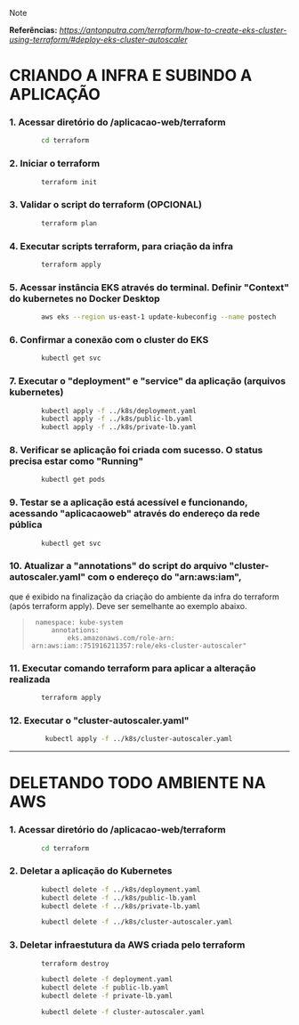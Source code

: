 > [!NOTE]
> **Referências:**
> _https://antonputra.com/terraform/how-to-create-eks-cluster-using-terraform/#deploy-eks-cluster-autoscaler_




# CRIANDO A INFRA E SUBINDO A APLICAÇÃO


### 1. Acessar diretório do /aplicacao-web/terraform

```bash
        cd terraform
```


### 2. Iniciar o terraform

```bash
        terraform init
```


### 3. Validar o script do terraform  (OPCIONAL)

```bash
        terraform plan
```


### 4. Executar scripts terraform, para criação da infra

```bash
        terraform apply
```


### 5. Acessar instância EKS através do terminal. Definir "Context" do kubernetes no Docker Desktop

```bash
        aws eks --region us-east-1 update-kubeconfig --name postech
```


### 6. Confirmar a conexão com o cluster do EKS

```bash
        kubectl get svc
```


### 7. Executar o "deployment" e "service" da aplicação (arquivos kubernetes)

```bash
        kubectl apply -f ../k8s/deployment.yaml
        kubectl apply -f ../k8s/public-lb.yaml
        kubectl apply -f ../k8s/private-lb.yaml
```



### 8. Verificar se aplicação foi criada com sucesso. O status precisa estar como "Running"

```bash
        kubectl get pods
```


### 9. Testar se a aplicação está acessível e funcionando, acessando "aplicacaoweb" através do endereço da rede pública

```bash
        kubectl get svc
```


### 10. Atualizar a "annotations" do script do arquivo "cluster-autoscaler.yaml" com o endereço do "arn:aws:iam", 
que é exibido na finalização da criação do ambiente da infra do terraform (após terraform apply).
Deve ser semelhante ao exemplo abaixo.

  >      namespace: kube-system
  >          annotations:
  >              eks.amazonaws.com/role-arn: arn:aws:iam::751916211357:role/eks-cluster-autoscaler"



### 11. Executar comando terraform para aplicar a alteração realizada

```bash
        terraform apply
```


### 12. Executar o "cluster-autoscaler.yaml"

```bash
         kubectl apply -f ../k8s/cluster-autoscaler.yaml
```



----------------------------------------------------------------------



# DELETANDO TODO AMBIENTE NA AWS

### 1. Acessar diretório do /aplicacao-web/terraform

```bash
        cd terraform
```


### 2. Deletar a aplicação do Kubernetes

```bash
        kubectl delete -f ../k8s/deployment.yaml
        kubectl delete -f ../k8s/public-lb.yaml
        kubectl delete -f ../k8s/private-lb.yaml

        kubectl delete -f ../k8s/cluster-autoscaler.yaml
```


### 3. Deletar infraestutura da AWS criada pelo terraform

```bash
        terraform destroy

        kubectl delete -f deployment.yaml
        kubectl delete -f public-lb.yaml
        kubectl delete -f private-lb.yaml

        kubectl delete -f cluster-autoscaler.yaml
```


